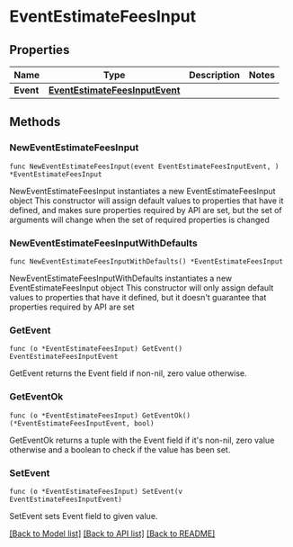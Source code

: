 # EventEstimateFeesInput

## Properties

Name | Type | Description | Notes
------------ | ------------- | ------------- | -------------
**Event** | [**EventEstimateFeesInputEvent**](EventEstimateFeesInputEvent.md) |  | 

## Methods

### NewEventEstimateFeesInput

`func NewEventEstimateFeesInput(event EventEstimateFeesInputEvent, ) *EventEstimateFeesInput`

NewEventEstimateFeesInput instantiates a new EventEstimateFeesInput object
This constructor will assign default values to properties that have it defined,
and makes sure properties required by API are set, but the set of arguments
will change when the set of required properties is changed

### NewEventEstimateFeesInputWithDefaults

`func NewEventEstimateFeesInputWithDefaults() *EventEstimateFeesInput`

NewEventEstimateFeesInputWithDefaults instantiates a new EventEstimateFeesInput object
This constructor will only assign default values to properties that have it defined,
but it doesn't guarantee that properties required by API are set

### GetEvent

`func (o *EventEstimateFeesInput) GetEvent() EventEstimateFeesInputEvent`

GetEvent returns the Event field if non-nil, zero value otherwise.

### GetEventOk

`func (o *EventEstimateFeesInput) GetEventOk() (*EventEstimateFeesInputEvent, bool)`

GetEventOk returns a tuple with the Event field if it's non-nil, zero value otherwise
and a boolean to check if the value has been set.

### SetEvent

`func (o *EventEstimateFeesInput) SetEvent(v EventEstimateFeesInputEvent)`

SetEvent sets Event field to given value.



[[Back to Model list]](../README.md#documentation-for-models) [[Back to API list]](../README.md#documentation-for-api-endpoints) [[Back to README]](../README.md)


